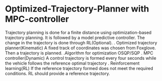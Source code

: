 # Optimized-Trajectory-Planner with MPC-controller
Trajectory planning is done for a finite distance using optimization-based trajectory planning. It is followed by a model predictive controller. 
The change in the trajectory is done through RL(Optional). 
. Optimized trajectory planner(Kinematic)
  A fixed track of coordinates was chosen from Foxglove. Then a trajectory is planned.
  .Algorithm for optimization 
   OSQP/SQP
. MPC controller(Dynamic)
  A control trajectory is formed every four seconds while the vehicle follows the reference optimal trajectory
. Reinforcement learning(RL)
  If the reference trajectory formed does not meet the required conditions. RL should provide a reference trajectory.  
